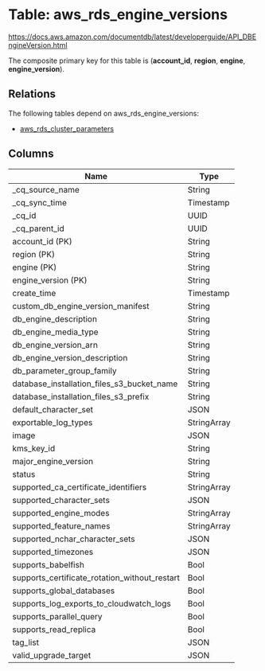 # Table: aws_rds_engine_versions

https://docs.aws.amazon.com/documentdb/latest/developerguide/API_DBEngineVersion.html

The composite primary key for this table is (**account_id**, **region**, **engine**, **engine_version**).

## Relations

The following tables depend on aws_rds_engine_versions:
  - [aws_rds_cluster_parameters](aws_rds_cluster_parameters.md)

## Columns

| Name          | Type          |
| ------------- | ------------- |
|_cq_source_name|String|
|_cq_sync_time|Timestamp|
|_cq_id|UUID|
|_cq_parent_id|UUID|
|account_id (PK)|String|
|region (PK)|String|
|engine (PK)|String|
|engine_version (PK)|String|
|create_time|Timestamp|
|custom_db_engine_version_manifest|String|
|db_engine_description|String|
|db_engine_media_type|String|
|db_engine_version_arn|String|
|db_engine_version_description|String|
|db_parameter_group_family|String|
|database_installation_files_s3_bucket_name|String|
|database_installation_files_s3_prefix|String|
|default_character_set|JSON|
|exportable_log_types|StringArray|
|image|JSON|
|kms_key_id|String|
|major_engine_version|String|
|status|String|
|supported_ca_certificate_identifiers|StringArray|
|supported_character_sets|JSON|
|supported_engine_modes|StringArray|
|supported_feature_names|StringArray|
|supported_nchar_character_sets|JSON|
|supported_timezones|JSON|
|supports_babelfish|Bool|
|supports_certificate_rotation_without_restart|Bool|
|supports_global_databases|Bool|
|supports_log_exports_to_cloudwatch_logs|Bool|
|supports_parallel_query|Bool|
|supports_read_replica|Bool|
|tag_list|JSON|
|valid_upgrade_target|JSON|
